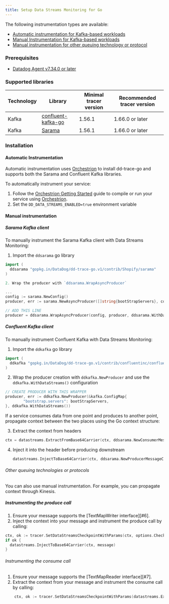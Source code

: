 ```yaml
---
title: Setup Data Streams Monitoring for Go
---
```


The following instrumentation types are available:
* [Automatic instrumentation for Kafka-based workloads](#automatic-instrumentation)
* [Manual Instrumentation for Kafka-based workloads](#kafka-based-workloads)
* [Manual instrumentation for other queuing technology or protocol](#other-queuing-technologies-or-protocols)

### Prerequisites

* [Datadog Agent v7.34.0 or later][1]

### Supported libraries

| Technology | Library                                                                  | Minimal tracer version | Recommended tracer version |
|------------|--------------------------------------------------------------------------|------------------------|----------------------------|
| Kafka      | [confluent-kafka-go](https://github.com/confluentinc/confluent-kafka-go) | 1.56.1                 | 1.66.0 or later            |
| Kafka      | [Sarama](https://github.com/Shopify/sarama)                              | 1.56.1                 | 1.66.0 or later            |


### Installation

#### Automatic Instrumentation

Automatic instrumentation uses [Orchestrion][4] to install dd-trace-go and supports both the Sarama and Confluent Kafka libraries.

To automatically instrument your service:

1. Follow the [Orchestrion Getting Started](5) guide to compile or run your service using [Orchestrion][4].
2. Set the `DD_DATA_STREAMS_ENABLED=true` environment variable

#### Manual instrumentation

##### Sarama Kafka client

To manually instrument the Sarama Kafka client with Data Streams Monitoring:

1. Import the `ddsarama` go library

```go
import (
  ddsarama "gopkg.in/DataDog/dd-trace-go.v1/contrib/Shopify/sarama"
)

2. Wrap the producer with `ddsarama.WrapAsyncProducer`

...
config := sarama.NewConfig()
producer, err := sarama.NewAsyncProducer([]string{bootStrapServers}, config)

// ADD THIS LINE
producer = ddsarama.WrapAsyncProducer(config, producer, ddsarama.WithDataStreams())
```

##### Confluent Kafka client

To manually instrument Confluent Kafka with Data Streams Monitoring:

1. Import the `ddkafka` go library

```go
import (
  ddkafka "gopkg.in/DataDog/dd-trace-go.v1/contrib/confluentinc/confluent-kafka-go/kafka.v2"
)
```

2. Wrap the producer creation with `ddkafka.NewProducer` and use the `ddkafka.WithDataStreams()` configuration

```go
// CREATE PRODUCER WITH THIS WRAPPER
producer, err := ddkafka.NewProducer(&kafka.ConfigMap{
		"bootstrap.servers": bootStrapServers,
}, ddkafka.WithDataStreams())
```

If a service consumes data from one point and produces to another point, propagate context between the two places using the Go context structure:

3. Extract the context from headers
  ```go
  ctx = datastreams.ExtractFromBase64Carrier(ctx, ddsarama.NewConsumerMessageCarrier(message))
  ```

4. Inject it into the header before producing downstream
    ```go
    datastreams.InjectToBase64Carrier(ctx, ddsarama.NewProducerMessageCarrier(message))
    ```

###### Other queuing technologies or protocols

You can also use manual instrumentation. For example, you can propagate context through Kinesis.

##### Instrumenting the produce call

1. Ensure your message supports the [TextMapWriter interface][#6].
2. Inject the context into your message and instrument the produce call by calling:

```go
ctx, ok := tracer.SetDataStreamsCheckpointWithParams(ctx, options.CheckpointParams{PayloadSize: getProducerMsgSize(msg)}, "direction:out", "type:kinesis", "topic:kinesis_arn")
if ok {
  datastreams.InjectToBase64Carrier(ctx, message)
}

```

###### Instrumenting the consume call

1. Ensure your message supports the [TextMapReader interface][#7].
2. Extract the context from your message and instrument the consume call by calling:

```go
	ctx, ok := tracer.SetDataStreamsCheckpointWithParams(datastreams.ExtractFromBase64Carrier(context.Background(), message), options.CheckpointParams{PayloadSize: payloadSize}, "direction:in", "type:kinesis", "topic:kinesis_arn")
```

[1]: /agent
[2]: https://github.com/DataDog/dd-trace-go
[3]: https://docs.datadoghq.com/tracing/trace_collection/library_config/go/
[4]: https://datadoghq.dev/orchestrion/
[5]: https://datadoghq.dev/orchestrion/docs/getting-started/
[6]: https://github.com/DataDog/dd-trace-go/blob/main/datastreams/propagation.go#L37
[7]: https://github.com/DataDog/dd-trace-go/blob/main/datastreams/propagation.go#L44
